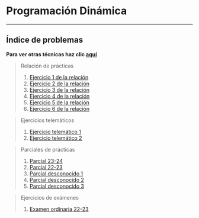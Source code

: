 # Programación Dinámica

***

## Índice de problemas

**Para ver otras técnicas haz clic [aquí](../README.md)**

> Relación de prácticas
> 1. [Ejercicio 1 de la relación](./relacion1.md)
> 2. [Ejercicio 2 de la relación](./relacion2.md)
> 3. [Ejercicio 3 de la relación](./relacion3.md)
> 4. [Ejercicio 4 de la relación]()
> 5. [Ejercicio 5 de la relación]()
> 6. [Ejercicio 6 de la relación](./relacion6.md)

> Ejercicios telemáticos
> 1. [Ejercicio telemático 1](./tele1.md)
> 2. [Ejercicio telemático 2](./tele2.md)

> Parciales de prácticas
> 1. [Parcial 23-24](./parcial1.md)
> 2. [Parcial 22-23](./parcial2.md)
> 3. [Parcial desconocido 1](./parcial3.md)
> 4. [Parcial desconocido 2](./parcial4.md)
> 5. [Parcial desconocido 3](./parcial5.md)

> Ejercicios de exámenes
> 1. [Examen ordinaria 22-23](./examen2223ord.md)
